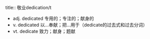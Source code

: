 title:: 敬业dedication/t

- adj.
  dedicated 专用的；专注的；献身的
- v.
  dedicated 以…奉献；把…用于（dedicate的过去式和过去分词）
- vt.
  dedicate 致力；献身；题献